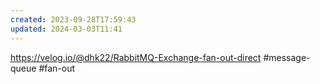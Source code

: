 ```yaml
---
created: 2023-09-28T17:59:43
updated: 2024-03-03T11:41
---
```

https://velog.io/@dhk22/RabbitMQ-Exchange-fan-out-direct
#message-queue
#fan-out